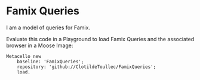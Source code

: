 # Famix Queries
I am a model of queries for Famix.

Evaluate this code in a Playground to load Famix Queries and the associated browser in a Moose Image:

```Smalltalk
Metacello new
    baseline: 'FamixQueries';
    repository: 'github://ClotildeToullec/FamixQueries';
    load.

